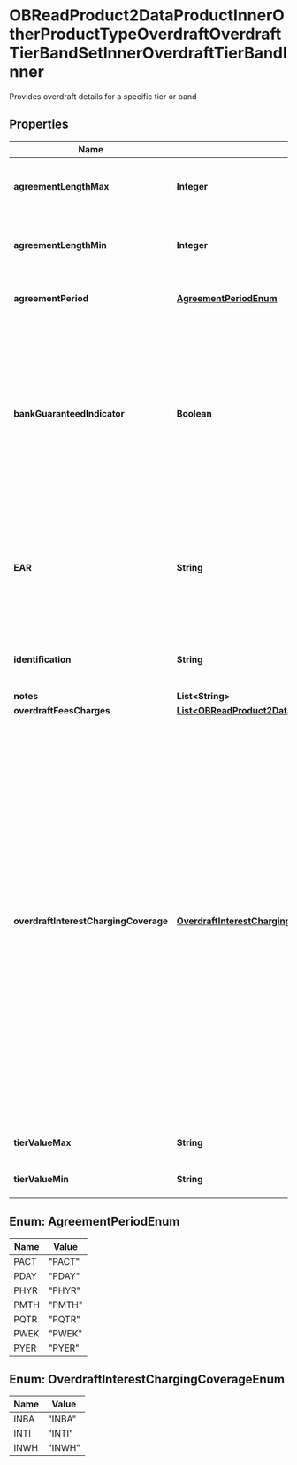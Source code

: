 

# OBReadProduct2DataProductInnerOtherProductTypeOverdraftOverdraftTierBandSetInnerOverdraftTierBandInner

Provides overdraft details for a specific tier or band

## Properties

| Name | Type | Description | Notes |
|------------ | ------------- | ------------- | -------------|
|**agreementLengthMax** | **Integer** | Specifies the maximum length of a band for a fixed overdraft agreement |  [optional] |
|**agreementLengthMin** | **Integer** | Specifies the minimum length of a band for a fixed overdraft agreement |  [optional] |
|**agreementPeriod** | [**AgreementPeriodEnum**](#AgreementPeriodEnum) | Specifies the period of a fixed length overdraft agreement |  [optional] |
|**bankGuaranteedIndicator** | **Boolean** | Indicates whether the advertised overdraft rate is guaranteed to be offered to a borrower by the bank e.g. if it�s part of a government scheme, or whether the rate may vary dependent on the applicant�s circumstances. |  [optional] |
|**EAR** | **String** | EAR means Effective Annual Rate and/or Equivalent Annual Rate (frequently used interchangeably), being the actual annual interest rate of an Overdraft. |  [optional] |
|**identification** | **String** | Unique and unambiguous identification of a  Tier Band for a overdraft. |  [optional] |
|**notes** | **List&lt;String&gt;** |  |  [optional] |
|**overdraftFeesCharges** | [**List&lt;OBReadProduct2DataProductInnerOtherProductTypeOverdraftOverdraftTierBandSetInnerOverdraftTierBandInnerOverdraftFeesChargesInner&gt;**](OBReadProduct2DataProductInnerOtherProductTypeOverdraftOverdraftTierBandSetInnerOverdraftTierBandInnerOverdraftFeesChargesInner.md) |  |  [optional] |
|**overdraftInterestChargingCoverage** | [**OverdraftInterestChargingCoverageEnum**](#OverdraftInterestChargingCoverageEnum) | Refers to which interest rate is applied when interests are tiered. For example, if an overdraft balance is �2k and the interest tiers are:- 0-�500 0.1%, 500-1000 0.2%, 1000-10000 0.5%, then the applicable interest rate could either be 0.5% of the entire balance (since the account balance sits in the top interest tier) or (0.1%*500)+(0.2%*500)+(0.5%*1000). In the 1st situation, we say the interest is applied to the �Whole� of the account balance,  and in the 2nd that it is �Tiered�. |  [optional] |
|**tierValueMax** | **String** | Maximum value of Overdraft Tier/Band |  [optional] |
|**tierValueMin** | **String** | Minimum value of Overdraft Tier/Band |  |



## Enum: AgreementPeriodEnum

| Name | Value |
|---- | -----|
| PACT | &quot;PACT&quot; |
| PDAY | &quot;PDAY&quot; |
| PHYR | &quot;PHYR&quot; |
| PMTH | &quot;PMTH&quot; |
| PQTR | &quot;PQTR&quot; |
| PWEK | &quot;PWEK&quot; |
| PYER | &quot;PYER&quot; |



## Enum: OverdraftInterestChargingCoverageEnum

| Name | Value |
|---- | -----|
| INBA | &quot;INBA&quot; |
| INTI | &quot;INTI&quot; |
| INWH | &quot;INWH&quot; |




